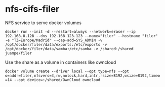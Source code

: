 # nfs-cifs-filer
NFS service to serve docker volumes

`docker run --init -d --restart=always --network=eraser --ip 192.168.0.128 --dns 192.168.123.123 --name="filer" --hostname "filer" -e "TZ=Europe/Madrid" --cap-add=SYS_ADMIN -v /opt/docker/filer/data/exports:/etc/exports -v /opt/docker/filer/data/samba:/etc/samba -v /shared:/shared juampe/filer`

Use the share as a volume in containers like owncloud

`docker volume create --driver local --opt type=nfs --opt o=addr=filer,nfsvers=3,rw,nolock,hard,intr,rsize=8192,wsize=8192,timeo=14 --opt device=:/shared/OwnCloud owncloud`
